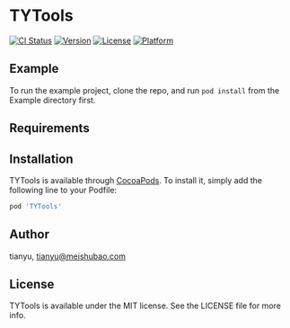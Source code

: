 # TYTools

[![CI Status](https://img.shields.io/travis/tianyu/TYTools.svg?style=flat)](https://travis-ci.org/tianyu/TYTools)
[![Version](https://img.shields.io/cocoapods/v/TYTools.svg?style=flat)](https://cocoapods.org/pods/TYTools)
[![License](https://img.shields.io/cocoapods/l/TYTools.svg?style=flat)](https://cocoapods.org/pods/TYTools)
[![Platform](https://img.shields.io/cocoapods/p/TYTools.svg?style=flat)](https://cocoapods.org/pods/TYTools)

## Example

To run the example project, clone the repo, and run `pod install` from the Example directory first.

## Requirements

## Installation

TYTools is available through [CocoaPods](https://cocoapods.org). To install
it, simply add the following line to your Podfile:

```ruby
pod 'TYTools'
```

## Author

tianyu, tianyu@meishubao.com

## License

TYTools is available under the MIT license. See the LICENSE file for more info.

